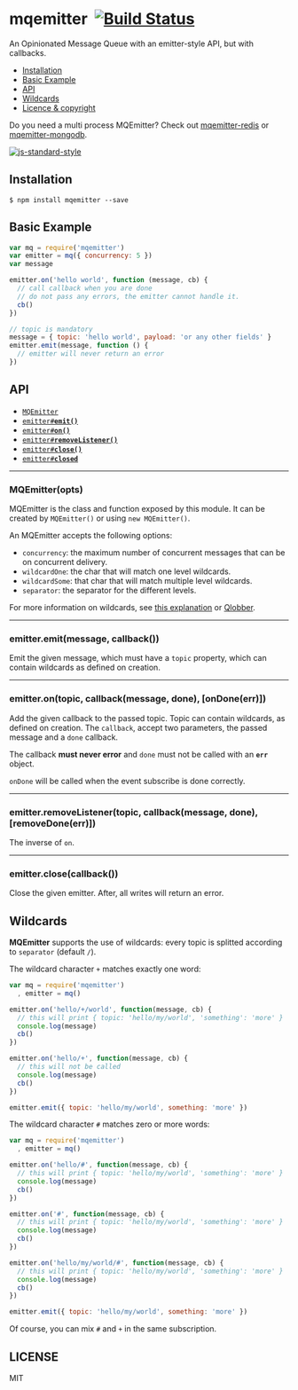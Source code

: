 mqemitter&nbsp;&nbsp;[![Build Status](https://travis-ci.org/mcollina/mqemitter.png)](https://travis-ci.org/mcollina/mqemitter)
=================================================================

An Opinionated Message Queue with an emitter-style API, but with
callbacks.

  * <a href="#install">Installation</a>
  * <a href="#basic">Basic Example</a>
  * <a href="#api">API</a>
  * <a href="#wildcards">Wildcards</a>
  * <a href="#licence">Licence &amp; copyright</a>

Do you need a multi process MQEmitter? Check out
[mqemitter-redis](http://npm.im/mqemitter-redis) or
[mqemitter-mongodb](http://npm.im/mqemitter-mongodb).

[![js-standard-style](https://raw.githubusercontent.com/feross/standard/master/badge.png)](https://github.com/feross/standard)

<a name="install"></a>
## Installation

```
$ npm install mqemitter --save
```

<a name="basic"></a>
## Basic Example

```js
var mq = require('mqemitter')
var emitter = mq({ concurrency: 5 })
var message

emitter.on('hello world', function (message, cb) {
  // call callback when you are done
  // do not pass any errors, the emitter cannot handle it.
  cb()
})

// topic is mandatory
message = { topic: 'hello world', payload: 'or any other fields' }
emitter.emit(message, function () {
  // emitter will never return an error
})
```

## API

  * <a href="#mq"><code>MQEmitter</code></a>
  * <a href="#emit"><code>emitter#<b>emit()</b></code></a>
  * <a href="#on"><code>emitter#<b>on()</b></code></a>
  * <a href="#removeListener"><code>emitter#<b>removeListener()</b></code></a>
  * <a href="#close"><code>emitter#<b>close()</b></code></a>
  * <a href="#closed"><code>emitter#<b>closed</b></code></a>

-------------------------------------------------------
<a name="mq"></a>
### MQEmitter(opts)

MQEmitter is the class and function exposed by this module.
It can be created by `MQEmitter()` or using `new MQEmitter()`.

An MQEmitter accepts the following options:

- `concurrency`: the maximum number of concurrent messages that can be
  on concurrent delivery.
- `wildcardOne`: the char that will match one level wildcards.
- `wildcardSome`: that char that will match multiple level wildcards.
- `separator`: the separator for the different levels.

For more information on wildcards, see [this explanation](#wildcards) or
[Qlobber](https://github.com/davedoesdev/qlobber).

-------------------------------------------------------
<a name="emit"></a>
### emitter.emit(message, callback())

Emit the given message, which must have a `topic` property, which can contain wildcards
as defined on creation.

-------------------------------------------------------
<a name="on"></a>
### emitter.on(topic, callback(message, done), [onDone(err)])

Add the given callback to the passed topic. Topic can contain wildcards,
as defined on creation.
The `callback`, accept two parameters, the passed message and a `done`
callback.

The callback __must never error__ and `done` must not be called with an
__`err`__ object.

`onDone` will be called when the event subscribe is done correctly.

-------------------------------------------------------
<a name="removeListener"></a>
### emitter.removeListener(topic, callback(message, done), [removeDone(err)])

The inverse of `on`.

-------------------------------------------------------
<a name="close"></a>
### emitter.close(callback())

Close the given emitter. After, all writes will return an error.

<a name="wildcards"></a>
## Wildcards

__MQEmitter__ supports the use of wildcards: every topic is splitted
according to `separator` (default `/`).

The wildcard character `+` matches exactly one word:

```javascript
var mq = require('mqemitter')
  , emitter = mq()

emitter.on('hello/+/world', function(message, cb) {
  // this will print { topic: 'hello/my/world', 'something': 'more' }
  console.log(message)
  cb()
})

emitter.on('hello/+', function(message, cb) {
  // this will not be called
  console.log(message)
  cb()
})

emitter.emit({ topic: 'hello/my/world', something: 'more' })
```

The wildcard character `#` matches zero or more words:

```javascript
var mq = require('mqemitter')
  , emitter = mq()

emitter.on('hello/#', function(message, cb) {
  // this will print { topic: 'hello/my/world', 'something': 'more' }
  console.log(message)
  cb()
})

emitter.on('#', function(message, cb) {
  // this will print { topic: 'hello/my/world', 'something': 'more' }
  console.log(message)
  cb()
})

emitter.on('hello/my/world/#', function(message, cb) {
  // this will print { topic: 'hello/my/world', 'something': 'more' }
  console.log(message)
  cb()
})

emitter.emit({ topic: 'hello/my/world', something: 'more' })
```

Of course, you can mix `#` and `+` in the same subscription.

## LICENSE

MIT
